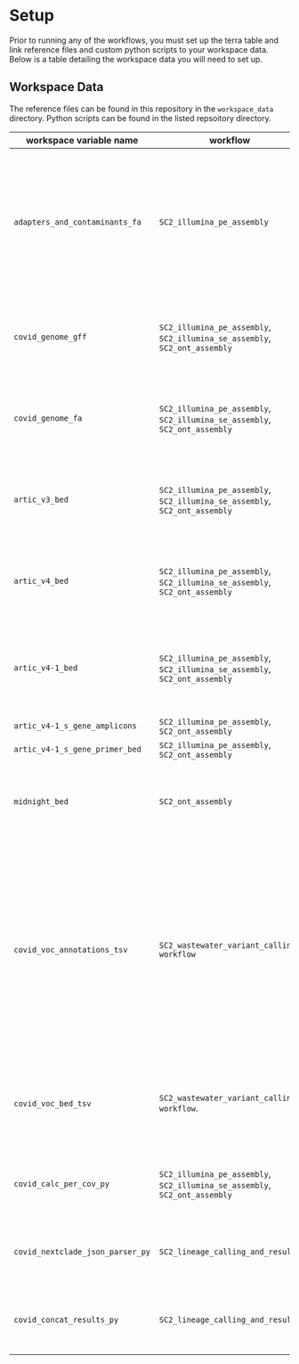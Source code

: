 # Setup

Prior to running any of the workflows, you must set up the terra table and link reference files and custom python scripts to your workspace data. Below is a table detailing the workspace data you will need to set up.

## Workspace Data

The reference files can be found in this repository in the `workspace_data` directory. Python scripts can be found in the listed repsoitory directory.

| workspace variable name          | workflow                                                                   | file name                                  | description                                                                                                                                                                                                                                                                                      |
| -------------------------------- | -------------------------------------------------------------------------- | ------------------------------------------ | ------------------------------------------------------------------------------------------------------------------------------------------------------------------------------------------------------------------------------------------------------------------------------------------------ |
| `adapters_and_contaminants_fa`   | `SC2_illumina_pe_assembly`                                                 | Adapters_plus_PhiX_174.fasta               | adapters sequences and contaminant sequences removed during fastq cleaning and filtering using SeqyClean. Thanks to Erin Young at Utah Public Health Laboratory for providing this file!                                                                                                         |
| `covid_genome_gff`               | `SC2_illumina_pe_assembly`, `SC2_illumina_se_assembly`, `SC2_ont_assembly` | NC_045512-2_reference.gff                  | whole genome reference sequence annotation file in gff format (we use NCBI genbank ID MN908947.3)                                                                                                                                                                                                |
| `covid_genome_fa`                | `SC2_illumina_pe_assembly`, `SC2_illumina_se_assembly`, `SC2_ont_assembly` | MN908947-2_reference.fasta                 | SARS-CoV-2 whole genome reference sequence in fasta format (we use NCBI genbank ID MN908947.3)                                                                                                                                                                                                   |
| `artic_v3_bed`                   | `SC2_illumina_pe_assembly`, `SC2_illumina_se_assembly`, `SC2_ont_assembly` | artic_V3_nCoV-2019.primer.bed              | primer bed file for the Artic V3 tiled amplicon primer set. Thanks to Theiagen Genomics for providing this file!                                                                                                                                                                                 |
| `artic_v4_bed`                   | `SC2_illumina_pe_assembly`, `SC2_illumina_se_assembly`, `SC2_ont_assembly` | artic_V4_nCoV-2019.primer.bed              | primer bed file for the Artic V4 tiled amplicon primer set. Thanks to Theiagen Genomics for providing this file!                                                                                                                                                                                 |
| `artic_v4-1_bed`                 | `SC2_illumina_pe_assembly`, `SC2_illumina_se_assembly`, `SC2_ont_assembly` | artic_V4-1_nCoV-2019.primer.bed            | primer bed file for the Artic V4.1 tiled amplicon primer set. Thanks to Theiagen Genomics for providing this file!                                                                                                                                                                               |
| `artic_v4-1_s_gene_amplicons`    | `SC2_illumina_pe_assembly`,  `SC2_ont_assembly`                            | artic_v4_1_s_gene_amplicons.tsv            |                                                                                                                                                                                                                                                                                                  |
| `artic_v4-1_s_gene_primer_bed`   | `SC2_illumina_pe_assembly`,  `SC2_ont_assembly`                            | S_gene_V4-1_nCoV-2021.primer.bed           |                                                                                                                                                                                                                                                                                                  |
| `midnight_bed`                   | `SC2_ont_assembly`                                                         | Midnight_Primers_SARS-CoV-2.scheme.bed     | primer bed file for the Midnight tiled amplicon primer set. Thanks to Theiagen Genomics for providing this file!                                                                                                                                                                                 |
| `covid_voc_annotations_tsv`      | `SC2_wastewater_variant_calling workflow`                                  | SC2_voc_annotations_20220711.tsv           | For wastewater only. List of amino acid (AA) substitutions and lineages containing those AA substitutions; for a lineage to be associated with a given AA substitution, 90% of publicly available sequences must contain the AA substitution (the 90% cutoff was determined using outbreak.info) |
| `covid_voc_bed_tsv`              | `SC2_wastewater_variant_calling workflow`.                                 | SC2_voc_mutations_20220711.tsv             | For wastewater only. List of nucleotide genome positions in relation to the MN908947.3 reference genome of know mutations                                                                                                                                                                        |
| `covid_calc_per_cov_py`          | `SC2_illumina_pe_assembly`, `SC2_illumina_se_assembly`, `SC2_ont_assembly` | calc_percent_coverage.py                   | see detailed description in the readme file found in `./python_scripts/` repo directory                                                                                                                                                                                                          |
| `covid_nextclade_json_parser_py` | `SC2_lineage_calling_and_results`                                          | nextclade_json_parser.py                   | see detailed description in the readme file found in `./python_scripts/` repo directory                                                                                                                                                                                                          |
| `covid_concat_results_py`        | `SC2_lineage_calling_and_results`                                          | concat_seq_metrics_and_lineages_results.py | see detailed description in the readme file found in `./python_scripts` repo directory                                                                                                                                                                                                           |
